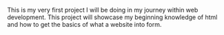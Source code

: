 This is my very first project I will be doing in my journey within web development. This project will showcase my beginning knowledge of html and how to get the basics of what a website into form.
